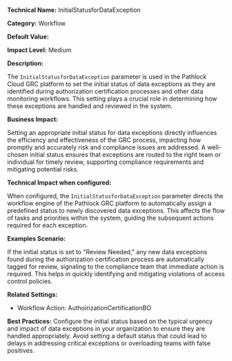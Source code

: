 **Technical Name:** InitialStatusforDataException

**Category:** Workflow

**Default Value:**

**Impact Level:** Medium

**Description:**

The `InitialStatusforDataException` parameter is used in the Pathlock Cloud GRC platform to set the initial status of data exceptions as they are identified during authorization certification processes and other data monitoring workflows. This setting plays a crucial role in determining how these exceptions are handled and reviewed in the system.

**Business Impact:**

Setting an appropriate initial status for data exceptions directly influences the efficiency and effectiveness of the GRC process, impacting how promptly and accurately risk and compliance issues are addressed. A well-chosen initial status ensures that exceptions are routed to the right team or individual for timely review, supporting compliance requirements and mitigating potential risks.

**Technical Impact when configured:**

When configured, the `InitialStatusforDataException` parameter directs the workflow engine of the Pathlock GRC platform to automatically assign a predefined status to newly discovered data exceptions. This affects the flow of tasks and priorities within the system, guiding the subsequent actions required for each exception.

**Examples Scenario:**

If the initial status is set to "Review Needed," any new data exceptions found during the authorization certification process are automatically tagged for review, signaling to the compliance team that immediate action is required. This helps in quickly identifying and mitigating violations of access control policies.

**Related Settings:**

- Workflow Action: AuthoirizationCertificationBO

**Best Practices:** Configure the initial status based on the typical urgency and impact of data exceptions in your organization to ensure they are handled appropriately. Avoid setting a default status that could lead to delays in addressing critical exceptions or overloading teams with false positives.